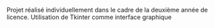 Projet réalisé individuellement dans le cadre de la deuxième année de licence.
Utilisation de Tkinter comme interface graphique
